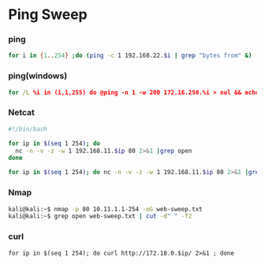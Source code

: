 # Ping Sweep

### ping

```bash
for i in {1..254} ;do (ping -c 1 192.168.22.$i | grep "bytes from" &) ;done
```

### ping(windows)

```cmd
for /L %i in (1,1,255) do @ping -n 1 -w 200 172.16.250.%i > nul && echo 172.16.250.%i is up.
```



### Netcat

```bash
#!/bin/bash

for ip in $(seq 1 254); do
  nc -n -v -z -w 1 192.168.11.$ip 80 2>&1 |grep open
done
```

```bash
for ip in $(seq 1 254); do nc -n -v -z -w 1 192.168.11.$ip 80 2>&1 |grep open; done
```



### Nmap

```bash
kali@kali:~$ nmap -p 80 10.11.1.1-254 -oG web-sweep.txt
kali@kali:~$ grep open web-sweep.txt | cut -d" " -f2
```



### curl

```
for ip in $(seq 1 254); do curl http://172.18.0.$ip/ 2>&1 ; done
```

